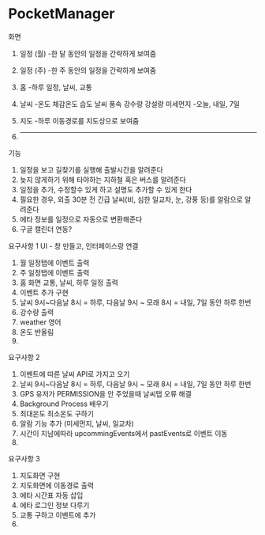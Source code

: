 # PocketManager


화면
1. 일정 (월)
  -한 달 동안의 일정을 간략하게 보여줌
  
2. 일정 (주)
  -한 주 동안의 일정을 간략하게 보여줌

3. 홈
  -하루 일정, 날씨, 교통

3. 날씨
  -온도 체감온도 습도 날씨 풍속 강수량 강설량 미세먼지
  -오늘, 내일, 7일

5. 지도
  -하루 이동경로를 지도상으로 보여줌
  
6. ----------------------------------------------------


기능
1. 일정을 보고 길찾기를 실행해 출발시간을 알려준다
2. 늦지 않게하기 위해 타야하는 지하철 혹은 버스를 알려준다
3. 일정을 추가, 수정할수 있게 하고 설명도 추가할 수 있게 한다
4. 필요한 경우, 외출  30분 전 긴급 날씨(비, 심한 일교차, 눈, 강풍 등)를 알람으로 알려준다
5. 에타 정보를 일정으로 자동으로 변환해준다
6. 구글 캘린더 연동?


요구사항 1
UI - 창 만들고, 인터페이스랑 연결
1. 월 일정탭에 이벤트 출력
2. 주 일정탭에 이벤트 출력
3. 홈 화면 교통, 날씨, 하루 일정 출력
4. 이벤트 추가 구현
5. 날씨 9시~다음날 8시 = 하루,  다음날 9시 ~ 모래 8시 = 내일, 7일 동안 하루 한번
6. 강수량 출력
7. weather 영어
8. 온도 반올림
9. 

요구사항 2
1. 이벤트에 따른 날씨 API로 가지고 오기
2. 날씨 9시~다음날 8시 = 하루,  다음날 9시 ~ 모래 8시 = 내일, 7일 동안 하루 한번
3. GPS 유저가 PERMISSION을 안 주었을때 날씨탭 오류 해결
4. Background Process 배우기
5. 최대온도 최소온도 구하기
6. 알람 기능 추가 (미세먼지, 날씨, 일교차)
7. 시간이 지남에따라 upcommingEvents에서 pastEvents로 이벤트 이동
8. 

요구사항 3
1. 지도화면 구현
2. 지도화면에 이동경로 출력
3. 에타 시간표 자동 삽입
4. 에타 로그인 정보 다루기
5. 교통 구하고 이벤트에 추가
6. 


